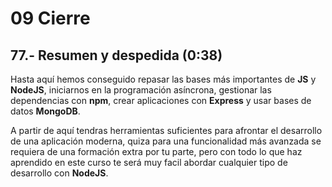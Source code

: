 # 09 Cierre

## 77.- Resumen y despedida (0:38)

Hasta aquí hemos conseguido repasar las bases más importantes de **JS** y **NodeJS**, iniciarnos en la programación asíncrona, gestionar las dependencias con **npm**, crear aplicaciones con **Express** y usar bases de datos **MongoDB**. 

A partir de aquí tendras herramientas suficientes para afrontar el desarrollo de una aplicación moderna, quiza para una funcionalidad más avanzada se requiera de una formación extra por tu parte, pero con todo lo que haz aprendido en este curso te será muy facil abordar cualquier tipo de desarrollo con **NodeJS**.
